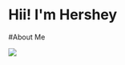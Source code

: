 # Hii! I'm Hershey

#About Me

<div id="badges">
  <img src="https://img.shields.io/badge/LinkedIn-blue?logo=linkedin&logoColor=white&style=for-the-badge">
</div>
